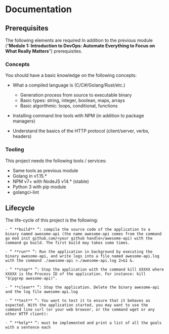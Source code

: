 # Documentation

## Prerequisites

The following elements are required In addition to the previous module (“**Module 1: Introduction to DevOps: Automate Everything to Focus on What Really Matters**”) prerequisites.

### Concepts

You should have a basic knowledge on the following concepts:

- What a compiled language is (C/C#/Golang/Rust/etc.)
  - Generation process from source to executable binary
  - Basic types: string, integer, boolean, maps, arrays
  - Basic algorithmic: loops, conditional, functions

- Installing command line tools with NPM (in addition to package managers)

- Understand the basics of the HTTP protocol (client/server, verbs, headers)

### Tooling

This project needs the following tools / services:

- Same tools as previous module
- Golang in v1.15.*
- NPM v7+ with NodeJS v14.* (stable)
- Python 3 with pip module
- golangci-lint


## Lifecycle

The life-cycle of this project is the following:

    - “ **build** ”: compile the source code of the application to a binary named awesome-api (the name awesome-api comes from the command go mod init github.com/<your github handle>/awesome-api) with the command go build. The first build may takes some times.

    - “ **run** ”: Run the application in background by executing the binary awesome-api, and write logs into a file named awesome-api.log with the command ./awesome-api >./awesome-api.log 2>&1 &.

    - “ **stop** ”: Stop the application with the command kill XXXXX where XXXXX is the Process ID of the application. For instance: kill "$(pgrep awesome-api)".

    - “ **clean** ”: Stop the application. Delete the binary awesome-api and the log file awesome-api.log

    - “ **test** ”: You want to test it to ensure that it behaves as expected. With the application started, you may want to use the command line curl (or your web browser, or the command wget or any other HTTP client):

    - “ **help** ”: must be implemented and print a list of all the goals with a sentence each
